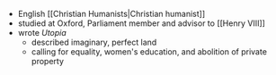 - English [[Christian Humanists|Christian humanist]]
- studied at Oxford, Parliament member and advisor to [[Henry VIII]]
- wrote *Utopia*
	- described imaginary, perfect land
	- calling for equality, women's education, and abolition of private property